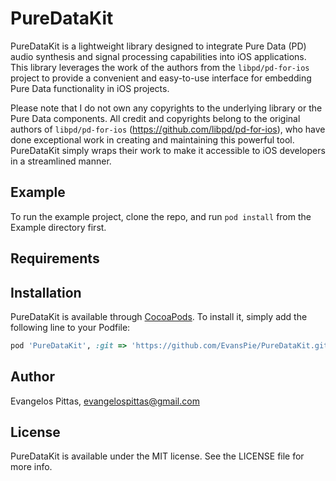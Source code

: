 # PureDataKit

PureDataKit is a lightweight library designed to integrate Pure Data (PD) audio synthesis and signal processing capabilities into iOS applications. This library leverages the work of the authors from the `libpd/pd-for-ios` project to provide a convenient and easy-to-use interface for embedding Pure Data functionality in iOS projects.

Please note that I do not own any copyrights to the underlying library or the Pure Data components. All credit and copyrights belong to the original authors of `libpd/pd-for-ios` (https://github.com/libpd/pd-for-ios), who have done exceptional work in creating and maintaining this powerful tool. PureDataKit simply wraps their work to make it accessible to iOS developers in a streamlined manner.

## Example

To run the example project, clone the repo, and run `pod install` from the Example directory first.

## Requirements

## Installation

PureDataKit is available through [CocoaPods](https://cocoapods.org). To install
it, simply add the following line to your Podfile:

```ruby
pod 'PureDataKit', :git => 'https://github.com/EvansPie/PureDataKit.git', :tag => '0.1.3'
```

## Author

Evangelos Pittas, evangelospittas@gmail.com

## License

PureDataKit is available under the MIT license. See the LICENSE file for more info.
